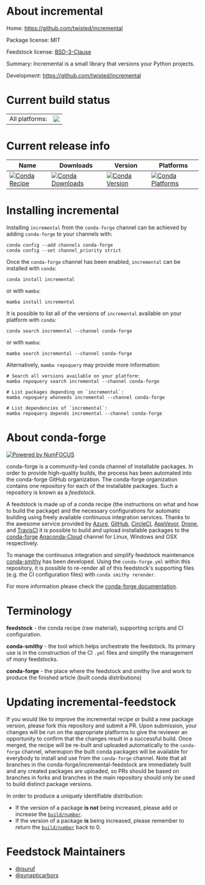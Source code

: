 About incremental
=================

Home: https://github.com/twisted/incremental

Package license: MIT

Feedstock license: [BSD-3-Clause](https://github.com/conda-forge/incremental-feedstock/blob/main/LICENSE.txt)

Summary: Incremental is a small library that versions your Python projects.

Development: https://github.com/twisted/incremental

Current build status
====================


<table><tr><td>All platforms:</td>
    <td>
      <a href="https://dev.azure.com/conda-forge/feedstock-builds/_build/latest?definitionId=5608&branchName=main">
        <img src="https://dev.azure.com/conda-forge/feedstock-builds/_apis/build/status/incremental-feedstock?branchName=main">
      </a>
    </td>
  </tr>
</table>

Current release info
====================

| Name | Downloads | Version | Platforms |
| --- | --- | --- | --- |
| [![Conda Recipe](https://img.shields.io/badge/recipe-incremental-green.svg)](https://anaconda.org/conda-forge/incremental) | [![Conda Downloads](https://img.shields.io/conda/dn/conda-forge/incremental.svg)](https://anaconda.org/conda-forge/incremental) | [![Conda Version](https://img.shields.io/conda/vn/conda-forge/incremental.svg)](https://anaconda.org/conda-forge/incremental) | [![Conda Platforms](https://img.shields.io/conda/pn/conda-forge/incremental.svg)](https://anaconda.org/conda-forge/incremental) |

Installing incremental
======================

Installing `incremental` from the `conda-forge` channel can be achieved by adding `conda-forge` to your channels with:

```
conda config --add channels conda-forge
conda config --set channel_priority strict
```

Once the `conda-forge` channel has been enabled, `incremental` can be installed with `conda`:

```
conda install incremental
```

or with `mamba`:

```
mamba install incremental
```

It is possible to list all of the versions of `incremental` available on your platform with `conda`:

```
conda search incremental --channel conda-forge
```

or with `mamba`:

```
mamba search incremental --channel conda-forge
```

Alternatively, `mamba repoquery` may provide more information:

```
# Search all versions available on your platform:
mamba repoquery search incremental --channel conda-forge

# List packages depending on `incremental`:
mamba repoquery whoneeds incremental --channel conda-forge

# List dependencies of `incremental`:
mamba repoquery depends incremental --channel conda-forge
```


About conda-forge
=================

[![Powered by
NumFOCUS](https://img.shields.io/badge/powered%20by-NumFOCUS-orange.svg?style=flat&colorA=E1523D&colorB=007D8A)](https://numfocus.org)

conda-forge is a community-led conda channel of installable packages.
In order to provide high-quality builds, the process has been automated into the
conda-forge GitHub organization. The conda-forge organization contains one repository
for each of the installable packages. Such a repository is known as a *feedstock*.

A feedstock is made up of a conda recipe (the instructions on what and how to build
the package) and the necessary configurations for automatic building using freely
available continuous integration services. Thanks to the awesome service provided by
[Azure](https://azure.microsoft.com/en-us/services/devops/), [GitHub](https://github.com/),
[CircleCI](https://circleci.com/), [AppVeyor](https://www.appveyor.com/),
[Drone](https://cloud.drone.io/welcome), and [TravisCI](https://travis-ci.com/)
it is possible to build and upload installable packages to the
[conda-forge](https://anaconda.org/conda-forge) [Anaconda-Cloud](https://anaconda.org/)
channel for Linux, Windows and OSX respectively.

To manage the continuous integration and simplify feedstock maintenance
[conda-smithy](https://github.com/conda-forge/conda-smithy) has been developed.
Using the ``conda-forge.yml`` within this repository, it is possible to re-render all of
this feedstock's supporting files (e.g. the CI configuration files) with ``conda smithy rerender``.

For more information please check the [conda-forge documentation](https://conda-forge.org/docs/).

Terminology
===========

**feedstock** - the conda recipe (raw material), supporting scripts and CI configuration.

**conda-smithy** - the tool which helps orchestrate the feedstock.
                   Its primary use is in the construction of the CI ``.yml`` files
                   and simplify the management of *many* feedstocks.

**conda-forge** - the place where the feedstock and smithy live and work to
                  produce the finished article (built conda distributions)


Updating incremental-feedstock
==============================

If you would like to improve the incremental recipe or build a new
package version, please fork this repository and submit a PR. Upon submission,
your changes will be run on the appropriate platforms to give the reviewer an
opportunity to confirm that the changes result in a successful build. Once
merged, the recipe will be re-built and uploaded automatically to the
`conda-forge` channel, whereupon the built conda packages will be available for
everybody to install and use from the `conda-forge` channel.
Note that all branches in the conda-forge/incremental-feedstock are
immediately built and any created packages are uploaded, so PRs should be based
on branches in forks and branches in the main repository should only be used to
build distinct package versions.

In order to produce a uniquely identifiable distribution:
 * If the version of a package **is not** being increased, please add or increase
   the [``build/number``](https://docs.conda.io/projects/conda-build/en/latest/resources/define-metadata.html#build-number-and-string).
 * If the version of a package **is** being increased, please remember to return
   the [``build/number``](https://docs.conda.io/projects/conda-build/en/latest/resources/define-metadata.html#build-number-and-string)
   back to 0.

Feedstock Maintainers
=====================

* [@isuruf](https://github.com/isuruf/)
* [@synapticarbors](https://github.com/synapticarbors/)

